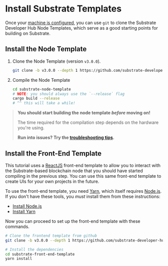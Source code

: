 # Install Substrate Templates

Once your [machine is configured](../install), you can use `git` to clone the Substrate Developer Hub Node
Templates, which serve as a good starting points for building on Substrate.

## Install the Node Template

1. Clone the Node Template (version `v3.0.0`).

   ```bash
   git clone -b v3.0.0 --depth 1 https://github.com/substrate-developer-hub/substrate-node-template
   ```

2. Compile the Node Template

   ```bash
   cd substrate-node-template
   # NOTE: you should always use the `--release` flag
   cargo build --release
   # ^^ this will take a while!
   ```

> **You should start building the node template _before_ moving on!**
>
> The time required for the compilation step depends on the hardware you're using.
>
> **Run into issues? Try the [troubleshooting tips](../../../knowledgebase/getting-started/index#troubleshooting-substrate-builds).**

## Install the Front-End Template

This tutorial uses a [ReactJS](https://reactjs.org/) front-end template to allow you to interact
with the Substrate-based blockchain node that you should have started compiling in the previous
step. You can use this same front-end template to create UIs for your own projects in the future.

To use the front-end template, you need [Yarn](https://yarnpkg.com), which itself requires
[Node.js](https://nodejs.org/). If you don't have these tools, you _must_ install them from these
instructions:

- [Install Node.js](https://nodejs.org/en/download/)
- [Install Yarn](https://yarnpkg.com/lang/en/docs/install/)

Now you can proceed to set up the front-end template with these commands.

```bash
# Clone the frontend template from github
git clone -b v3.0.0 --depth 1 https://github.com/substrate-developer-hub/substrate-front-end-template

# Install the dependencies
cd substrate-front-end-template
yarn install
```
